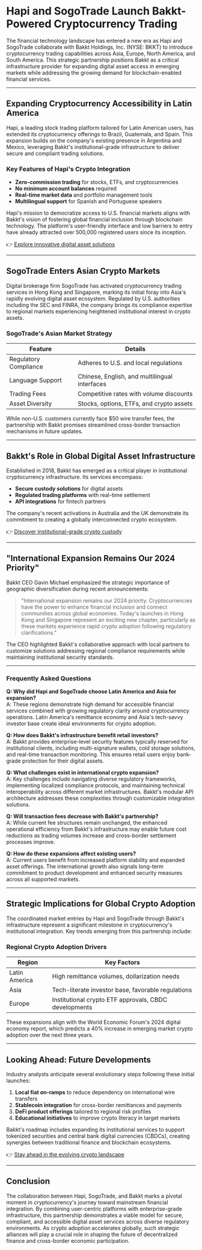 # Hapi and SogoTrade Launch Bakkt-Powered Cryptocurrency Trading  

The financial technology landscape has entered a new era as Hapi and SogoTrade collaborate with Bakkt Holdings, Inc. (NYSE: BKKT) to introduce cryptocurrency trading capabilities across Asia, Europe, North America, and South America. This strategic partnership positions Bakkt as a critical infrastructure provider for expanding digital asset access in emerging markets while addressing the growing demand for blockchain-enabled financial services.  

---

## Expanding Cryptocurrency Accessibility in Latin America  

Hapi, a leading stock trading platform tailored for Latin American users, has extended its cryptocurrency offerings to Brazil, Guatemala, and Spain. This expansion builds on the company's existing presence in Argentina and Mexico, leveraging Bakkt's institutional-grade infrastructure to deliver secure and compliant trading solutions.  

### Key Features of Hapi's Crypto Integration  
- **Zero-commission trading** for stocks, ETFs, and cryptocurrencies  
- **No minimum account balances** required  
- **Real-time market data** and portfolio management tools  
- **Multilingual support** for Spanish and Portuguese speakers  

Hapi's mission to democratize access to U.S. financial markets aligns with Bakkt's vision of fostering global financial inclusion through blockchain technology. The platform's user-friendly interface and low barriers to entry have already attracted over 500,000 registered users since its inception.  

👉 [Explore innovative digital asset solutions](https://bit.ly/okx-bonus)  

---

## SogoTrade Enters Asian Crypto Markets  

Digital brokerage firm SogoTrade has activated cryptocurrency trading services in Hong Kong and Singapore, marking its initial foray into Asia's rapidly evolving digital asset ecosystem. Regulated by U.S. authorities including the SEC and FINRA, the company brings its compliance expertise to regional markets experiencing heightened institutional interest in crypto assets.  

### SogoTrade's Asian Market Strategy  
| Feature                | Details                          |  
|------------------------|----------------------------------|  
| Regulatory Compliance  | Adheres to U.S. and local regulations |  
| Language Support       | Chinese, English, and multilingual interfaces |  
| Trading Fees           | Competitive rates with volume discounts |  
| Asset Diversity        | Stocks, options, ETFs, and crypto assets |  

While non-U.S. customers currently face $50 wire transfer fees, the partnership with Bakkt promises streamlined cross-border transaction mechanisms in future updates.  

---

## Bakkt's Role in Global Digital Asset Infrastructure  

Established in 2018, Bakkt has emerged as a critical player in institutional cryptocurrency infrastructure. Its services encompass:  
- **Secure custody solutions** for digital assets  
- **Regulated trading platforms** with real-time settlement  
- **API integrations** for fintech partners  

The company's recent activations in Australia and the UK demonstrate its commitment to creating a globally interconnected crypto ecosystem.  

👉 [Discover institutional-grade crypto custody](https://bit.ly/okx-bonus)  

---

## "International Expansion Remains Our 2024 Priority"  

Bakkt CEO Gavin Michael emphasized the strategic importance of geographic diversification during recent announcements:  

> "International expansion remains our 2024 priority. Cryptocurrencies have the power to enhance financial inclusion and connect communities across global economies. Today's launches in Hong Kong and Singapore represent an exciting new chapter, particularly as these markets experience rapid crypto adoption following regulatory clarifications."  

The CEO highlighted Bakkt's collaborative approach with local partners to customize solutions addressing regional compliance requirements while maintaining institutional security standards.  

---

### Frequently Asked Questions  

**Q: Why did Hapi and SogoTrade choose Latin America and Asia for expansion?**  
A: These regions demonstrate high demand for accessible financial services combined with growing regulatory clarity around cryptocurrency operations. Latin America's remittance economy and Asia's tech-savvy investor base create ideal environments for crypto adoption.  

**Q: How does Bakkt's infrastructure benefit retail investors?**  
A: Bakkt provides enterprise-level security features typically reserved for institutional clients, including multi-signature wallets, cold storage solutions, and real-time transaction monitoring. This ensures retail users enjoy bank-grade protection for their digital assets.  

**Q: What challenges exist in international crypto expansion?**  
A: Key challenges include navigating diverse regulatory frameworks, implementing localized compliance protocols, and maintaining technical interoperability across different market infrastructures. Bakkt's modular API architecture addresses these complexities through customizable integration solutions.  

**Q: Will transaction fees decrease with Bakkt's partnership?**  
A: While current fee structures remain unchanged, the enhanced operational efficiency from Bakkt's infrastructure may enable future cost reductions as trading volumes increase and cross-border settlement processes improve.  

**Q: How do these expansions affect existing users?**  
A: Current users benefit from increased platform stability and expanded asset offerings. The international growth also signals long-term commitment to product development and enhanced security measures across all supported markets.  

---

## Strategic Implications for Global Crypto Adoption  

The coordinated market entries by Hapi and SogoTrade through Bakkt's infrastructure represent a significant milestone in cryptocurrency's institutional integration. Key trends emerging from this partnership include:  

### Regional Crypto Adoption Drivers  
| Region       | Key Factors                          |  
|--------------|--------------------------------------|  
| Latin America| High remittance volumes, dollarization needs |  
| Asia         | Tech-literate investor base, favorable regulations |  
| Europe       | Institutional crypto ETF approvals, CBDC developments |  

These expansions align with the World Economic Forum's 2024 digital economy report, which predicts a 40% increase in emerging market crypto adoption over the next three years.  

---

## Looking Ahead: Future Developments  

Industry analysts anticipate several evolutionary steps following these initial launches:  
1. **Local fiat on-ramps** to reduce dependency on international wire transfers  
2. **Stablecoin integration** for cross-border remittances and payments  
3. **DeFi product offerings** tailored to regional risk profiles  
4. **Educational initiatives** to improve crypto literacy in target markets  

Bakkt's roadmap includes expanding its institutional services to support tokenized securities and central bank digital currencies (CBDCs), creating synergies between traditional finance and blockchain ecosystems.  

👉 [Stay ahead in the evolving crypto landscape](https://bit.ly/okx-bonus)  

---

## Conclusion  

The collaboration between Hapi, SogoTrade, and Bakkt marks a pivotal moment in cryptocurrency's journey toward mainstream financial integration. By combining user-centric platforms with enterprise-grade infrastructure, this partnership demonstrates a viable model for secure, compliant, and accessible digital asset services across diverse regulatory environments. As crypto adoption accelerates globally, such strategic alliances will play a crucial role in shaping the future of decentralized finance and cross-border economic participation.